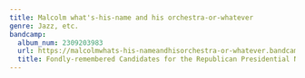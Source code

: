 ```yaml
---
title: Malcolm what's-his-name and his orchestra-or-whatever
genre: Jazz, etc.
bandcamp:
  album_num: 2309203983
  url: https://malcolmwhats-his-nameandhisorchestra-or-whatever.bandcamp.com/album/fondly-remembered-candidates-for-the-republican-presidential-nomination
  title: Fondly-remembered Candidates for the Republican Presidential Nomination by Malcolm what&#39;s-his-name and his Orchestra-or-whatever
---
```

